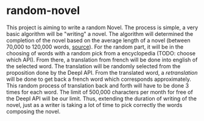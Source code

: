 # random-novel
This project is aiming to write a random Novel.
The process is simple, a very basic algorithm will be "writing" a novel.
The algorithm will determined the completion of the novel based on the average length of a novel (between 70,000 to 120,000 words, [source](https://jerichowriters.com/average-novel-wordcount/#:~:text=Average%20Word%20Count%20For%20A,sit%20between%2070%2C000%2D120%2C000%20words)).
For the random part, it will be in the choosing of words with a random pick from a encyclopedia (TODO: choose which API). From there, a translation from french will be done into english of the selected word. The translation will be randomly selected from the proposition done by the Deepl API. From the translated word, a *retranslation* will be done to get back a french word which corresponds approximately.
This random process of translation back and forth will have to be done 3 times for each word. The limit of 500,000 characters per month for free of the Deepl API will be our limit. Thus, extending the duration of writing of the novel, just as a writer is taking a lot of time to pick correctly the words composing the novel.
